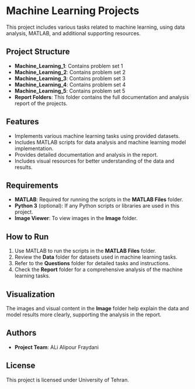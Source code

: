
# Machine Learning Projects

This project includes various tasks related to machine learning, using data analysis, MATLAB, and additional supporting resources.

## Project Structure
- **Machine_Learning_1**: Contains problem set 1
- **Machine_Learning_2**: Contains problem set 2
- **Machine_Learning_3**: Contains problem set 3
- **Machine_Learning_4**: Contains problem set 4
- **Machine_Learning_5**: Contains problem set 5
- **Report Folders**: This folder contains the full documentation and analysis report of the projects.

## Features
- Implements various machine learning tasks using provided datasets.
- Includes MATLAB scripts for data analysis and machine learning model implementation.
- Provides detailed documentation and analysis in the report.
- Includes visual resources for better understanding of the data and results.

## Requirements
- **MATLAB**: Required for running the scripts in the **MATLAB Files** folder.
- **Python 3** (optional): If any Python scripts or libraries are used in this project.
- **Image Viewer**: To view images in the **Image** folder.

## How to Run
1. Use MATLAB to run the scripts in the **MATLAB Files** folder.
2. Review the **Data** folder for datasets used in machine learning tasks.
3. Refer to the **Questions** folder for detailed tasks and instructions.
4. Check the **Report** folder for a comprehensive analysis of the machine learning tasks.

## Visualization
The images and visual content in the **Image** folder help explain the data and model results more clearly, supporting the analysis in the report.

## Authors
- **Project Team**: ALi Alipour Fraydani

## License
This project is licensed under University of Tehran.
